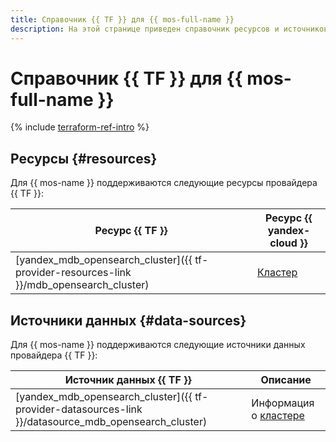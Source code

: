 ```yaml
---
title: Справочник {{ TF }} для {{ mos-full-name }}
description: На этой странице приведен справочник ресурсов и источников данных провайдера {{ TF }}, которые поддерживаются для сервиса {{ mos-name }}.
---
```


# Справочник {{ TF }} для {{ mos-full-name }}

{% include [terraform-ref-intro](../_includes/terraform-ref-intro.md) %}

## Ресурсы {#resources}

Для {{ mos-name }} поддерживаются следующие ресурсы провайдера {{ TF }}:

| **Ресурс {{ TF }}** | **Ресурс {{ yandex-cloud }}** |
| --- | --- |
| [yandex_mdb_opensearch_cluster]({{ tf-provider-resources-link }}/mdb_opensearch_cluster) | [Кластер](./concepts/index.md) |

## Источники данных {#data-sources}

Для {{ mos-name }} поддерживаются следующие источники данных провайдера {{ TF }}:

| **Источник данных {{ TF }}** | **Описание** |
| --- | --- |
| [yandex_mdb_opensearch_cluster]({{ tf-provider-datasources-link }}/datasource_mdb_opensearch_cluster) | Информация о [кластере](./concepts/index.md) |